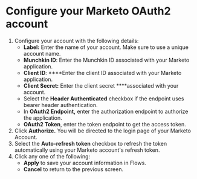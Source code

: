 # Configure your Marketo OAuth2 account

1. Configure your account with the following details:
   * **Label:** Enter the name of your account. Make sure to use a unique account name.  
   * **Munchkin ID**: Enter the Munchkin ID associated with your Marketo application.
   * **Client ID**: ****Enter the client ID associated with your Marketo application.
   * **Client Secret:** Enter the client secret ****associated with your account.
   * Select the **Header Authenticated** checkbox if the endpoint uses bearer header authentication.
   * In **OAuth2 Endpoint,** enter the authorization endpoint to authorize the application.
   * **OAuth2 Token**, enter the token endpoint to get the access token.
2. Click **Authorize.** You will be directed to the login page of your Marketo Account.
3. Select the **Auto-refresh token** checkbox to refresh the token automatically using your Marketo account's refresh token.
4. Click any one of the following:
   * **Apply** to save your account information in Flows.
   * **Cancel** to return to the previous screen.

